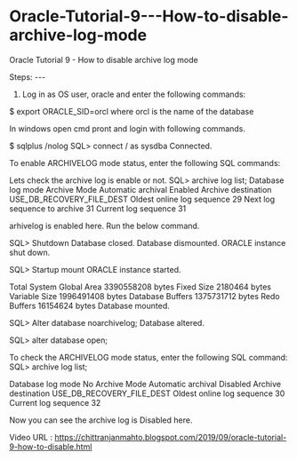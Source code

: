 # Oracle-Tutorial-9---How-to-disable-archive-log-mode
Oracle Tutorial 9 - How to disable archive log mode


Steps: ---
1. Log in as OS user, oracle and enter the following commands:

$ export ORACLE_SID=orcl
where orcl is the name of the database

In windows open cmd pront and login with following commands.

$ sqlplus /nolog
SQL> connect / as sysdba
Connected.

To enable ARCHIVELOG mode status, enter the following SQL commands:

Lets check the archive log is enable or not.
SQL> archive log list;
Database log mode              Archive Mode
Automatic archival             Enabled
Archive destination            USE_DB_RECOVERY_FILE_DEST
Oldest online log sequence     29
Next log sequence to archive   31
Current log sequence           31

arhivelog is enabled here. Run the below command.

SQL> Shutdown
Database closed.
Database dismounted.
ORACLE instance shut down.

SQL> Startup mount
ORACLE instance started.

Total System Global Area 3390558208 bytes
Fixed Size                  2180464 bytes
Variable Size            1996491408 bytes
Database Buffers         1375731712 bytes
Redo Buffers               16154624 bytes
Database mounted.

SQL> Alter database noarchivelog;
Database altered.

SQL> alter database open;


To check the ARCHIVELOG mode status, enter the following SQL command:
SQL> archive log list;

Database log mode              No Archive Mode
Automatic archival             Disabled
Archive destination            USE_DB_RECOVERY_FILE_DEST
Oldest online log sequence     30
Current log sequence           32

Now you can see the archive log is Disabled here.


Video URL : https://chittranjanmahto.blogspot.com/2019/09/oracle-tutorial-9-how-to-disable.html
